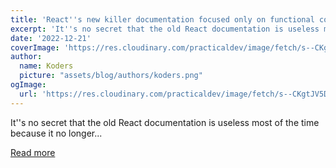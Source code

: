 ```yaml
---
title: 'React''s new killer documentation focused only on functional components'
excerpt: 'It''s no secret that the old React documentation is useless most of the time because it no longer...'
date: '2022-12-21'
coverImage: 'https://res.cloudinary.com/practicaldev/image/fetch/s--CKgtJV5D--/c_imagga_scale,f_auto,fl_progressive,h_420,q_auto,w_1000/https://dev-to-uploads.s3.amazonaws.com/uploads/articles/aw3ofc8dmekid4ourweo.jpg'
author:
  name: Koders
  picture: "assets/blog/authors/koders.png"
ogImage:
  url: 'https://res.cloudinary.com/practicaldev/image/fetch/s--CKgtJV5D--/c_imagga_scale,f_auto,fl_progressive,h_420,q_auto,w_1000/https://dev-to-uploads.s3.amazonaws.com/uploads/articles/aw3ofc8dmekid4ourweo.jpg'
---
```


It''s no secret that the old React documentation is useless most of the time because it no longer...

[Read more](https://dev.to/diogorodrigues/reacts-new-killer-documentation-focused-only-on-functional-components-jnk)
